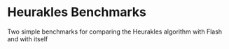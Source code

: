 # Heurakles Benchmarks
Two simple benchmarks for comparing the Heurakles algorithm with Flash and with itself
